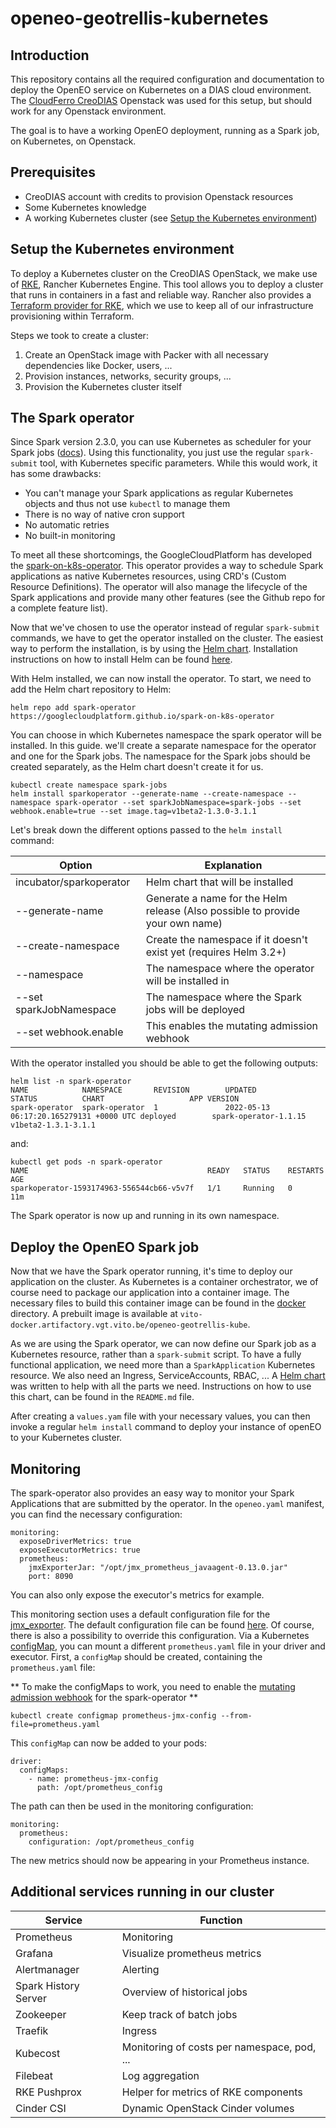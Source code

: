 # openeo-geotrellis-kubernetes

## Introduction

This repository contains all the required configuration and documentation to deploy the OpenEO service on Kubernetes on a DIAS cloud environment. The [CloudFerro CreoDIAS][1] Openstack was used for this setup, but should work for any Openstack environment.

The goal is to have a working OpenEO deployment, running as a Spark job, on Kubernetes, on Openstack.

## Prerequisites

  * CreoDIAS account with credits to provision Openstack resources
  * Some Kubernetes knowledge
  * A working Kubernetes cluster (see [Setup the Kubernetes environment](#setup-the-kubernetes-environment))

## Setup the Kubernetes environment

To deploy a Kubernetes cluster on the CreoDIAS OpenStack, we make use of [RKE][3], Rancher Kubernetes Engine. This tool allows you to deploy a cluster that runs in containers in a fast and reliable way. Rancher also provides a [Terraform provider for RKE][16], which we use to keep all of our infrastructure provisioning within Terraform.

Steps we took to create a cluster:

1. Create an OpenStack image with Packer with all necessary dependencies like Docker, users, ...
2. Provision instances, networks, security groups, ...
3. Provision the Kubernetes cluster itself

## The Spark operator

Since Spark version 2.3.0, you can use Kubernetes as scheduler for your Spark jobs ([docs][4]). Using this functionality, you just use the regular `spark-submit` tool, with Kubernetes specific parameters. While this would work, it has some drawbacks:

  * You can't manage your Spark applications as regular Kubernetes objects and thus not use `kubectl` to manage them
  * There is no way of native cron support
  * No automatic retries
  * No built-in monitoring

To meet all these shortcomings, the GoogleCloudPlatform has developed the [spark-on-k8s-operator][5]. This operator provides a way to schedule Spark applications as native Kubernetes resources, using CRD's (Custom Resource Definitions). The operator will also manage the lifecycle of the Spark applications and provide many other features (see the Github repo for a complete feature list).

Now that we've chosen to use the operator instead of regular `spark-submit` commands, we have to get the operator installed on the cluster. The easiest way to perform the installation, is by using the [Helm chart][6]. Installation instructions on how to install Helm can be found [here][7].

With Helm installed, we can now install the operator. To start, we need to add the Helm chart repository to Helm:

```
helm repo add spark-operator https://googlecloudplatform.github.io/spark-on-k8s-operator
```

You can choose in which Kubernetes namespace the spark operator will be installed. In this guide. we'll create a separate namespace for the operator and one for the Spark jobs. The namespace for the Spark jobs should be created separately, as the Helm chart doesn't create it for us.

```
kubectl create namespace spark-jobs
helm install sparkoperator --generate-name --create-namespace --namespace spark-operator --set sparkJobNamespace=spark-jobs --set webhook.enable=true --set image.tag=v1beta2-1.3.0-3.1.1
```

Let's break down the different options passed to the `helm install` command:

| Option                  | Explanation                                                                    |
|-------------------------|--------------------------------------------------------------------------------|
| incubator/sparkoperator | Helm chart that will be installed                                              |
| --generate-name         | Generate a name for the  Helm release (Also possible to provide your own name) |
| --create-namespace      | Create the namespace if it doesn't exist yet (requires Helm 3.2+)              |
| --namespace             | The namespace where the operator will be installed in                          |
| --set sparkJobNamespace | The namespace where the Spark jobs will be deployed                            |
| --set webhook.enable    | This enables the mutating admission webhook                                    |

With the operator installed you should be able to get the following outputs:

```
helm list -n spark-operator
NAME            NAMESPACE       REVISION        UPDATED                                 STATUS          CHART                   APP VERSION
spark-operator  spark-operator  1               2022-05-13 06:17:20.165279131 +0000 UTC deployed        spark-operator-1.1.15   v1beta2-1.3.1-3.1.1
```

and:

```
kubectl get pods -n spark-operator
NAME                                        READY   STATUS    RESTARTS   AGE
sparkoperator-1593174963-556544cb66-v5v7f   1/1     Running   0          11m
```

The Spark operator is now up and running in its own namespace.

## Deploy the OpenEO Spark job

Now that we have the Spark operator running, it's time to deploy our application on the cluster. As Kubernetes is a container orchestrator, we of course need to package our application into a container image. The necessary files to build this container image can be found in the [docker][8] directory. A prebuilt image is available at `vito-docker.artifactory.vgt.vito.be/openeo-geotrellis-kube`.

As we are using the Spark operator, we can now define our Spark job as a Kubernetes resource, rather than a `spark-submit` script.
To have a fully functional application, we need more than a `SparkApplication` Kubernetes resource. We also need an Ingress, ServiceAccounts, RBAC, ... A [Helm chart][9] was written to help with all the parts we need. Instructions on how to use this chart, can be found in the `README.md` file.

After creating a `values.yam` file with your necessary values, you can then invoke a regular `helm install` command to deploy your instance of openEO to your Kubernetes cluster.

## Monitoring

The spark-operator also provides an easy way to monitor your Spark Applications that are submitted by the operator. In the `openeo.yaml` manifest, you can find the necessary configuration:

```
monitoring:
  exposeDriverMetrics: true
  exposeExecutorMetrics: true
  prometheus:
    jmxExporterJar: "/opt/jmx_prometheus_javaagent-0.13.0.jar"
    port: 8090
```

You can also only expose the executor's metrics for example.

This monitoring section uses a default configuration file for the [jmx_exporter][12]. The default configuration file can be found [here][13]. Of course, there is also a possibility to override this configuration. Via a Kubernetes [configMap][14], you can mount a different `prometheus.yaml` file in your driver and executor. First, a `configMap` should be created, containing the `prometheus.yaml` file:

** To make the configMaps to work, you need to enable the [mutating admission webhook][15] for the spark-operator **

```
kubectl create configmap prometheus-jmx-config --from-file=prometheus.yaml
```

This `configMap` can now be added to your pods:

```
driver:
  configMaps:
    - name: prometheus-jmx-config
      path: /opt/prometheus_config
```

The path can then be used in the monitoring configuration:

```
monitoring:
  prometheus:
    configuration: /opt/prometheus_config
```

The new metrics should now be appearing in your Prometheus instance.

## Additional services running in our cluster

| Service              | Function                                    |
|----------------------|---------------------------------------------|
| Prometheus           | Monitoring                                  |
| Grafana              | Visualize prometheus metrics                |
| Alertmanager         | Alerting                                    |
| Spark History Server | Overview of historical jobs                 |
| Zookeeper            | Keep track of batch jobs                    |
| Traefik              | Ingress                                     |
| Kubecost             | Monitoring of costs per namespace, pod, ... |
| Filebeat             | Log aggregation                             |
| RKE Pushprox         | Helper for metrics of RKE components        |
| Cinder CSI           | Dynamic OpenStack Cinder volumes            |

[1]: https://creodias.eu/
[2]: https://creodias.eu/faq-other/-/asset_publisher/SIs09LQL6Gct/content/how-to-configure-kubernetes
[3]: https://rancher.com/products/rke
[4]: https://spark.apache.org/docs/2.4.5/running-on-kubernetes.html
[5]: https://github.com/GoogleCloudPlatform/spark-on-k8s-operator
[6]: https://github.com/GoogleCloudPlatform/spark-on-k8s-operator/tree/master/charts/spark-operator-chart
[7]: https://helm.sh/docs/intro/install
[8]: https://github.com/Open-EO/openeo-geotrellis-kubernetes/blob/master/docker
[9]: https://github.com/Open-EO/openeo-geotrellis-kubernetes/tree/master/kubernetes/charts/sparkapplication
[12]: https://github.com/prometheus/jmx_exporter
[13]: https://github.com/GoogleCloudPlatform/spark-on-k8s-operator/blob/master/spark-docker/conf/prometheus.yaml
[14]: https://kubernetes.io/docs/concepts/configuration/configmap/
[15]: https://github.com/GoogleCloudPlatform/spark-on-k8s-operator/blob/master/docs/quick-start-guide.md#about-the-mutating-admission-webhook
[16]: https://registry.terraform.io/providers/rancher/rke/latest/docs

